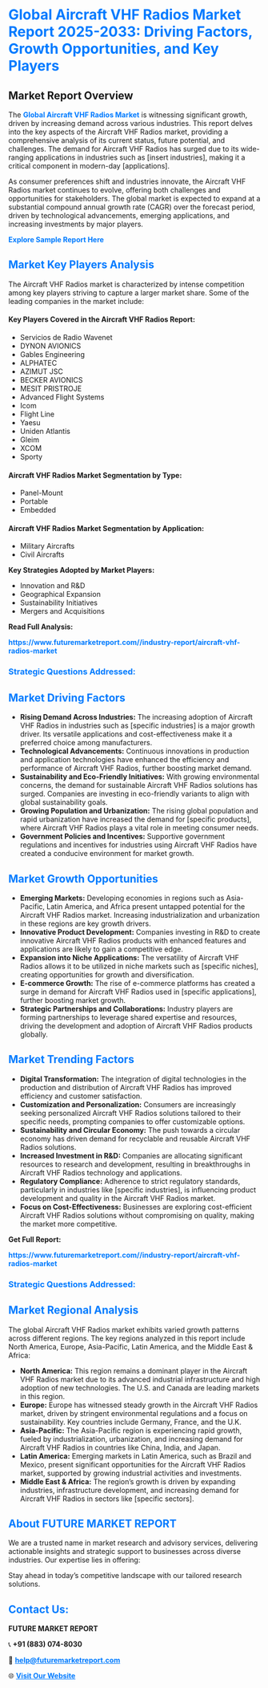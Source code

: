 <h1 style="color: #007BFF;">Global Aircraft VHF Radios Market Report 2025-2033: Driving Factors, Growth Opportunities, and Key Players</h1>

<section id="overview">
<h2>Market Report Overview</h2>
<p>The <a href="https://www.futuremarketreport.com//industry-report/aircraft-vhf-radios-market" style="color: #007BFF; text-decoration: none;"><strong>Global Aircraft VHF Radios Market</strong></a> is witnessing significant growth, driven by increasing demand across various industries. This report delves into the key aspects of the Aircraft VHF Radios market, providing a comprehensive analysis of its current status, future potential, and challenges. The demand for Aircraft VHF Radios has surged due to its wide-ranging applications in industries such as [insert industries], making it a critical component in modern-day [applications].</p>
<p>As consumer preferences shift and industries innovate, the Aircraft VHF Radios market continues to evolve, offering both challenges and opportunities for stakeholders. The global market is expected to expand at a substantial compound annual growth rate (CAGR) over the forecast period, driven by technological advancements, emerging applications, and increasing investments by major players.</p>
</section>

<section id="overview">
<p><a href="https://www.futuremarketreport.com//request-sample/reportId=83134" style="color: #007BFF; text-decoration: none;"><strong>Explore Sample Report Here</strong></a></p>
</section>

<section id="key-players">
<h2 style="color: #007BFF;">Market Key Players Analysis</h2>
<p>The Aircraft VHF Radios market is characterized by intense competition among key players striving to capture a larger market share. Some of the leading companies in the market include:</p>
<h4>Key Players Covered in the Aircraft VHF Radios Report:</h4>
<ul><li>Servicios de Radio Wavenet</li><li>DYNON AVIONICS</li><li>Gables Engineering</li><li>ALPHATEC</li><li>AZIMUT JSC</li><li>BECKER AVIONICS</li><li>MESIT PRISTROJE</li><li>Advanced Flight Systems</li><li>Icom</li><li>Flight Line</li><li>Yaesu</li><li>Uniden Atlantis</li><li>Gleim</li><li>XCOM</li><li>Sporty</li></ul>
<h4>Aircraft VHF Radios Market Segmentation by Type:</h4>
<ul><li>Panel-Mount</li><li>Portable</li><li>Embedded</li></ul>

<h4>Aircraft VHF Radios Market Segmentation by Application:</h4>
<ul><li>Military Aircrafts</li><li>Civil Aircrafts</li></ul>
<p><strong>Key Strategies Adopted by Market Players:</strong></p>
<ul>
<li>Innovation and R&D</li>
<li>Geographical Expansion</li>
<li>Sustainability Initiatives</li>
<li>Mergers and Acquisitions</li>
</ul>
</section>

<section>
<p><strong>Read Full Analysis: </strong></p><a href="https://www.futuremarketreport.com//industry-report/aircraft-vhf-radios-market" style="color: #007BFF; text-decoration: none;"><strong>https://www.futuremarketreport.com//industry-report/aircraft-vhf-radios-market</strong></a>
<h3 style="color: #007BFF;">Strategic Questions Addressed:</h3>
</section>

<section id="driving-factors">
<h2 style="color: #007BFF;">Market Driving Factors</h2>
<ul>
<li><strong>Rising Demand Across Industries:</strong> The increasing adoption of Aircraft VHF Radios in industries such as [specific industries] is a major growth driver. Its versatile applications and cost-effectiveness make it a preferred choice among manufacturers.</li>
<li><strong>Technological Advancements:</strong> Continuous innovations in production and application technologies have enhanced the efficiency and performance of Aircraft VHF Radios, further boosting market demand.</li>
<li><strong>Sustainability and Eco-Friendly Initiatives:</strong> With growing environmental concerns, the demand for sustainable Aircraft VHF Radios solutions has surged. Companies are investing in eco-friendly variants to align with global sustainability goals.</li>
<li><strong>Growing Population and Urbanization:</strong> The rising global population and rapid urbanization have increased the demand for [specific products], where Aircraft VHF Radios plays a vital role in meeting consumer needs.</li>
<li><strong>Government Policies and Incentives:</strong> Supportive government regulations and incentives for industries using Aircraft VHF Radios have created a conducive environment for market growth.</li>
</ul>
</section>

<section id="growth-opportunities">
<h2 style="color: #007BFF;">Market Growth Opportunities</h2>
<ul>
<li><strong>Emerging Markets:</strong> Developing economies in regions such as Asia-Pacific, Latin America, and Africa present untapped potential for the Aircraft VHF Radios market. Increasing industrialization and urbanization in these regions are key growth drivers.</li>
<li><strong>Innovative Product Development:</strong> Companies investing in R&D to create innovative Aircraft VHF Radios products with enhanced features and applications are likely to gain a competitive edge.</li>
<li><strong>Expansion into Niche Applications:</strong> The versatility of Aircraft VHF Radios allows it to be utilized in niche markets such as [specific niches], creating opportunities for growth and diversification.</li>
<li><strong>E-commerce Growth:</strong> The rise of e-commerce platforms has created a surge in demand for Aircraft VHF Radios used in [specific applications], further boosting market growth.</li>
<li><strong>Strategic Partnerships and Collaborations:</strong> Industry players are forming partnerships to leverage shared expertise and resources, driving the development and adoption of Aircraft VHF Radios products globally.</li>
</ul>
</section>

<section id="trending-factors">
<h2 style="color: #007BFF;">Market Trending Factors</h2>
<ul>
<li><strong>Digital Transformation:</strong> The integration of digital technologies in the production and distribution of Aircraft VHF Radios has improved efficiency and customer satisfaction.</li>
<li><strong>Customization and Personalization:</strong> Consumers are increasingly seeking personalized Aircraft VHF Radios solutions tailored to their specific needs, prompting companies to offer customizable options.</li>
<li><strong>Sustainability and Circular Economy:</strong> The push towards a circular economy has driven demand for recyclable and reusable Aircraft VHF Radios solutions.</li>
<li><strong>Increased Investment in R&D:</strong> Companies are allocating significant resources to research and development, resulting in breakthroughs in Aircraft VHF Radios technology and applications.</li>
<li><strong>Regulatory Compliance:</strong> Adherence to strict regulatory standards, particularly in industries like [specific industries], is influencing product development and quality in the Aircraft VHF Radios market.</li>
<li><strong>Focus on Cost-Effectiveness:</strong> Businesses are exploring cost-efficient Aircraft VHF Radios solutions without compromising on quality, making the market more competitive.</li>
</ul>
</section>

<section>
<p><strong>Get Full Report: </strong></p><a href="https://www.futuremarketreport.com//industry-report/aircraft-vhf-radios-market" style="color: #007BFF; text-decoration: none;"><strong>https://www.futuremarketreport.com//industry-report/aircraft-vhf-radios-market</strong></a>
<h3 style="color: #007BFF;">Strategic Questions Addressed:</h3>
</section>


<section id="regional-analysis">
<h2 style="color: #007BFF;">Market Regional Analysis</h2>
<p>The global Aircraft VHF Radios market exhibits varied growth patterns across different regions. The key regions analyzed in this report include North America, Europe, Asia-Pacific, Latin America, and the Middle East & Africa:</p>
<ul>
<li><strong>North America:</strong> This region remains a dominant player in the Aircraft VHF Radios market due to its advanced industrial infrastructure and high adoption of new technologies. The U.S. and Canada are leading markets in this region.</li>
<li><strong>Europe:</strong> Europe has witnessed steady growth in the Aircraft VHF Radios market, driven by stringent environmental regulations and a focus on sustainability. Key countries include Germany, France, and the U.K.</li>
<li><strong>Asia-Pacific:</strong> The Asia-Pacific region is experiencing rapid growth, fueled by industrialization, urbanization, and increasing demand for Aircraft VHF Radios in countries like China, India, and Japan.</li>
<li><strong>Latin America:</strong> Emerging markets in Latin America, such as Brazil and Mexico, present significant opportunities for the Aircraft VHF Radios market, supported by growing industrial activities and investments.</li>
<li><strong>Middle East & Africa:</strong> The region’s growth is driven by expanding industries, infrastructure development, and increasing demand for Aircraft VHF Radios in sectors like [specific sectors].</li>
</ul>
</section>

<footer>
<h2 style="color: #007BFF;">About FUTURE MARKET REPORT</h2>
<p>We are a trusted name in market research and advisory services, delivering actionable insights and strategic support to businesses across diverse industries. Our expertise lies in offering:</p>

<p>Stay ahead in today’s competitive landscape with our tailored research solutions.</p>

<h2 style="color: #007BFF;">Contact Us:</h2>
<p><strong>FUTURE MARKET REPORT</strong></p>
<p>📞 <strong>+91 (883) 074-8030</strong></p>
<p>📧 <strong><a href="mailto:help@futuremarketreport.com" style="color: #007BFF;">help@futuremarketreport.com</a></strong></p>
<p>🌐 <strong><a href="https://www.futuremarketreport.com/" style="color: #007BFF;">Visit Our Website</a></strong></p>
</footer>